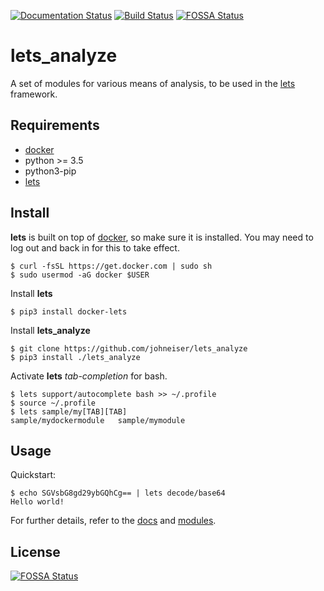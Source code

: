 [![Documentation Status](https://readthedocs.org/projects/lets/badge/?version=latest)](https://lets.readthedocs.io/en/latest/?badge=latest)
[![Build Status](https://travis-ci.com/johneiser/lets_analyze.svg?branch=main)](https://travis-ci.com/johneiser/lets_analyze)
[![FOSSA Status](https://app.fossa.io/api/projects/git%2Bgithub.com%2Fjohneiser%2Flets_analyze.svg?type=shield)](https://app.fossa.io/projects/git%2Bgithub.com%2Fjohneiser%2Flets_analyze?ref=badge_shield)

# lets_analyze

A set of modules for various means of analysis, to be used in the [lets](https://github.com/johneiser/lets) framework.

## Requirements

- [docker](https://docs.docker.com/install/linux/docker-ce/ubuntu/)
- python >= 3.5
- python3-pip
- [lets](https://lets.readthedocs.io/en/latest/install.html)

## Install

**lets** is built on top of [docker](https://docs.docker.com/install/linux/docker-ce/ubuntu), so make sure it is installed. You may need to log out and back in for this to take effect.

```
$ curl -fsSL https://get.docker.com | sudo sh
$ sudo usermod -aG docker $USER
```

Install **lets**

```
$ pip3 install docker-lets
```

Install **lets_analyze**

```
$ git clone https://github.com/johneiser/lets_analyze
$ pip3 install ./lets_analyze
```

Activate **lets** *tab-completion* for bash.

```
$ lets support/autocomplete bash >> ~/.profile
$ source ~/.profile
$ lets sample/my[TAB][TAB]
sample/mydockermodule   sample/mymodule
```

## Usage

Quickstart:

```
$ echo SGVsbG8gd29ybGQhCg== | lets decode/base64
Hello world!
```

For further details, refer to the [docs](https://lets.readthedocs.io/en/latest/usage.html) and [modules](https://johneiser.github.io/lets_analyze/).

## License
[![FOSSA Status](https://app.fossa.io/api/projects/git%2Bgithub.com%2Fjohneiser%2Flets_analyze.svg?type=large)](https://app.fossa.io/projects/git%2Bgithub.com%2Fjohneiser%2Flets_analyze?ref=badge_large)
